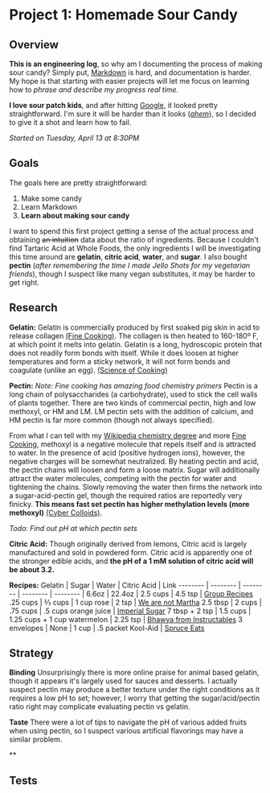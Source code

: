 # Project 1: Homemade Sour Candy


## Overview
**This is an engineering log**, so why am I documenting the process of making sour candy? Simply put, [Markdown](https://github.com/adam-p/markdown-here/wiki/Markdown-Cheatsheet)  is hard, and documentation is harder. My hope is that starting with easier projects will let me  focus on learning how to *phrase and describe my progress real time.*

**I  love sour patch kids**, and after hitting [Google](http://www.grouprecipes.com/137183/homemade-sour-patch-kids.html), it looked pretty straightforward. I'm sure it will be harder than it looks (*[ahem](https://www.youtube.com/watch?v=ppi0khS0s_8)*), so I decided to give it a shot and learn how to fail.

*Started on Tuesday, April 13 at 8:30PM*

## Goals
The goals here are pretty straightforward:
1. Make some candy
2. Learn Markdown
3. **Learn about making sour candy**

I want to spend this first project getting a sense of the actual process and obtaining ~~an intuition~~ data about the ratio of ingredients. Because I couldn't find Tartaric Acid at Whole Foods, the only ingredients I will be investigating this time around are **gelatin**, **citric acid**, **water**, and **sugar**. I also bought **pectin** (*after remembering the time I made Jello Shots for my vegetarian friends*), though I suspect like many vegan substitutes, it may be harder to get right. 


## Research

**Gelatin:**
Gelatin is commercially produced by first soaked pig skin in acid to release collagen [(Fine Cooking)](https://www.finecooking.com/article/the-science-of-gelatin). The collagen is then heated to 160-180º F, at which point it melts into gelatin. Gelatin is a long, hydroscopic protein that does not readily form bonds with itself. While it does loosen at higher temperatures and form a sticky network, it will not form bonds and coagulate (unlike an egg). [(Science of Cooking)](https://www.scienceofcooking.com/meat/slow_cooking1.htm#:~:text=160%C2%B0F%2F70%C2%B0,to%20gelatin%20at%20160%2F70.)

**Pectin:**
*Note: Fine cooking has amazing food chemistry primers*
Pectin is a long chain of polysaccharides (a carbohydrate), used to stick the cell walls of plants together. There are two kinds of commercial pectin, high and low methoxyl, or HM and LM. LM pectin sets with the addition of calcium, and HM pectin is far more common (though not always specified).

From what I can tell with my [Wikipedia chemistry degree](https://en.wikipedia.org/wiki/Methoxy_group) and more [Fine Cooking](https://www.finecooking.com/article/the-science-of-pectin), methoxyl is a negative molecule that repels itself and is attracted to water. In the presence of acid (positive hydrogen ions), however, the negative charges will be somewhat neutralized. By heating pectin and acid, the pectin chains will loosen and form a loose matrix. Sugar will additionally attract the water molecules, competing with the pectin for water and tightening the chains. Slowly removing the water then firms the network into a sugar-acid-pectin gel, though the required ratios are reportedly very finicky. **This means fast set pectin has higher methylation levels (more methoxyl)** [(Cyber Colloids)](http://www.cybercolloids.net/information/technical-articles/introduction-pectin-properties).

*Todo: Find out pH at which pectin sets*

**Citric Acid:**
Though originally derived from lemons, Citric acid is largely manufactured and sold in powdered form. Citric acid is apparently one of the stronger edible acids, and **the pH of a 1 mM solution of citric acid will be about 3.2.**

**Recipes:**
Gelatin | Sugar | Water | Citric Acid | Link
-------- | -------- | -------- | -------- | -------- | 
6.6oz | 22.4oz | 2.5 cups | 4.5 tsp | [Group Recipes](http://www.grouprecipes.com/137183/homemade-sour-patch-kids.html)
.25 cups | ⅔ cups | 1 cup rose | 2 tsp | [We are not Martha](https://wearenotmartha.com/rose-sour-patch-kids/)
2.5 tbsp | 2 cups | .75 cups | .5 cups orange juice | [Imperial Sugar](https://www.imperialsugar.com/recipes/sweet-and-sour-gummy-pumpkins)
7 tbsp + 2 tsp | 1.5 cups | 1.25 cups + 1 cup watermelon | 2.25 tsp | [Bhawya from Instructables](https://www.instructables.com/SOUR-PATCH-WATERMELON/)
3 envelopes | None | 1 cup | .5 packet Kool-Aid | [Spruce Eats](https://www.thespruceeats.com/sour-gummies-520909)


## Strategy
**Binding**
Unsurprisingly there is more online praise for animal based gelatin, though it appears it's largely used for sauces and desserts. I actually suspect pectin may produce a better texture under the right conditions as it requires a low pH to set; however, I worry that getting the sugar/acid/pectin ratio right may complicate evaluating pectin vs gelatin.

**Taste**
There were a lot of tips to navigate the pH of various added fruits when using pectin, so I suspect various artificial flavorings may have a similar problem.

**

## Tests

<!--stackedit_data:
eyJoaXN0b3J5IjpbMTEzMjQzODg2Myw2NTE5NzkyMTksLTEyMD
E4MTUxMDUsLTE1NTUxNjEzOTcsMTY5MzAwMjE5NSwtMTUzODE5
NjYyNCwxNzgwNDEzNDg2LDE1NzM1Mjg4MjAsNzE1NTI1NDI4LD
c2OTkwNDM2MCwtMTQ4NDA0OTY1Nl19
-->